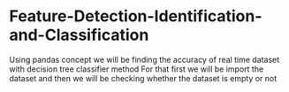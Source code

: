 # Feature-Detection-Identification-and-Classification
Using pandas concept we will be finding the accuracy of real time dataset with decision tree classifier method  For that first we will be import the dataset and then we will be checking whether the dataset is empty or not 
